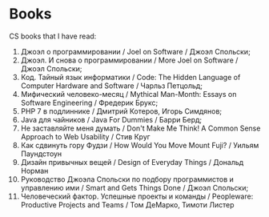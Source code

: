 # Books
CS books that I have read:

1. Джоэл о программировании / Joel on Software / Джоэл Спольски;
2. Джоэл. И снова о программировании / More Joel on Software / Джоэл Спольски;
3. Код. Тайный язык информатики / Code: The Hidden Language of Computer Hardware and Software / Чарльз Петцольд;
4. Мифический человеко-месяц / Mythical Man-Month: Essays on Software Engineering /	Фредерик Брукс;
5. PHP 7 в подлиннике / Дмитрий Котеров, Игорь Симдянов;
6. Java для чайников / Java For Dummies / Барри Берд;
7. Не заставляйте меня думать / Don't Make Me Think! A Common Sense Approach to Web Usability / Стив Круг
8. Как сдвинуть гору Фудзи / How Would You Move Mount Fuji? / Уильям Паундстоун
9. Дизайн привычных вещей / Design of Everyday Things / Дональд Норман
10. Руководство Джоэла Спольски по подбору программистов и управлению ими / Smart and Gets Things Done / Джоэл Спольски;
11. Человеческий фактор. Успешные проекты и команды / Peopleware: Productive Projects and Teams / Том ДеМарко, Тимоти Листер
